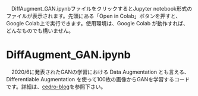 　DiffAugment_GAN.ipynbファイルをクリックするとJupyter notebook形式のファイルが表示されます。先頭にある「Open in Colab」ボタンを押すと、Google Colab上で実行できます。使用環境は、Google Colab が動作すれば、どんなものでも構いません。

# DiffAugment_GAN.ipynb

　2020/6に発表されたGANの学習における Data Augmentation とも言える、Differentiable Augmentation を使って100枚の画像からGANを学習するコードです。詳細は、[cedro-blog](http://cedro3.com/ai/da-gan/)を参照下さい。
